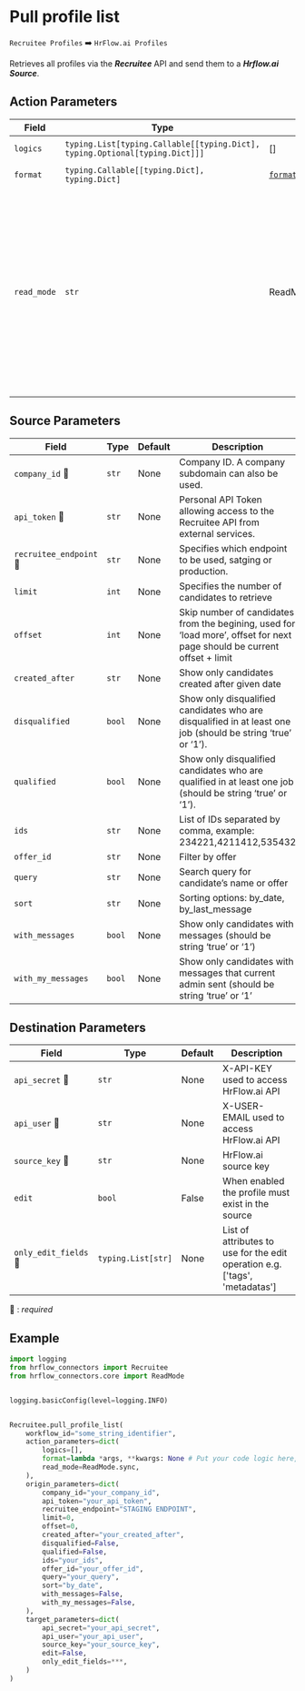 
# Pull profile list
`Recruitee Profiles` :arrow_right: `HrFlow.ai Profiles`

Retrieves all profiles via the ***Recruitee*** API and send them to a ***Hrflow.ai Source***.



## Action Parameters

| Field | Type | Default | Description |
| ----- | ---- | ------- | ----------- |
| `logics`  | `typing.List[typing.Callable[[typing.Dict], typing.Optional[typing.Dict]]]` | [] | List of logic functions |
| `format`  | `typing.Callable[[typing.Dict], typing.Dict]` | [`format_to_hrflow_profile`](../connector.py#L54) | Formatting function |
| `read_mode`  | `str` | ReadMode.sync | If 'incremental' then `read_from` of the last run is given to Origin Warehouse during read. **The actual behavior depends on implementation of read**. In 'sync' mode `read_from` is neither fetched nor given to Origin Warehouse during read. |

## Source Parameters

| Field | Type | Default | Description |
| ----- | ---- | ------- | ----------- |
| `company_id` :red_circle: | `str` | None | Company ID. A company subdomain can also be used. |
| `api_token` :red_circle: | `str` | None | Personal API Token allowing access to the Recruitee API from external services. |
| `recruitee_endpoint` :red_circle: | `str` | None | Specifies which endpoint to be used, satging or production. |
| `limit`  | `int` | None | Specifies the number of candidates to retrieve |
| `offset`  | `int` | None | Skip number of candidates from the begining, used for ‘load more’, offset for next page should be current offset + limit |
| `created_after`  | `str` | None | Show only candidates created after given date |
| `disqualified`  | `bool` | None | Show only disqualified candidates who are disqualified in at least one job (should be string ‘true’ or ‘1’). |
| `qualified`  | `bool` | None | Show only disqualified candidates who are qualified in at least one job (should be string ‘true’ or ‘1’). |
| `ids`  | `str` | None | List of IDs separated by comma, example: 234221,4211412,535432 |
| `offer_id`  | `str` | None | Filter by offer |
| `query`  | `str` | None | Search query for candidate’s name or offer |
| `sort`  | `str` | None | Sorting options: by_date, by_last_message |
| `with_messages`  | `bool` | None | Show only candidates with messages (should be string ‘true’ or ‘1’) |
| `with_my_messages`  | `bool` | None | Show only candidates with messages that current admin sent (should be string ‘true’ or ‘1’ |

## Destination Parameters

| Field | Type | Default | Description |
| ----- | ---- | ------- | ----------- |
| `api_secret` :red_circle: | `str` | None | X-API-KEY used to access HrFlow.ai API |
| `api_user` :red_circle: | `str` | None | X-USER-EMAIL used to access HrFlow.ai API |
| `source_key` :red_circle: | `str` | None | HrFlow.ai source key |
| `edit`  | `bool` | False | When enabled the profile must exist in the source |
| `only_edit_fields` :red_circle: | `typing.List[str]` | None | List of attributes to use for the edit operation e.g. ['tags', 'metadatas'] |

:red_circle: : *required*

## Example

```python
import logging
from hrflow_connectors import Recruitee
from hrflow_connectors.core import ReadMode


logging.basicConfig(level=logging.INFO)


Recruitee.pull_profile_list(
    workflow_id="some_string_identifier",
    action_parameters=dict(
        logics=[],
        format=lambda *args, **kwargs: None # Put your code logic here,
        read_mode=ReadMode.sync,
    ),
    origin_parameters=dict(
        company_id="your_company_id",
        api_token="your_api_token",
        recruitee_endpoint="STAGING ENDPOINT",
        limit=0,
        offset=0,
        created_after="your_created_after",
        disqualified=False,
        qualified=False,
        ids="your_ids",
        offer_id="your_offer_id",
        query="your_query",
        sort="by_date",
        with_messages=False,
        with_my_messages=False,
    ),
    target_parameters=dict(
        api_secret="your_api_secret",
        api_user="your_api_user",
        source_key="your_source_key",
        edit=False,
        only_edit_fields=***,
    )
)
```